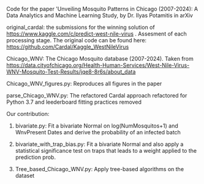 Code for the paper 'Unveiling Mosquito Patterns in Chicago (2007-2024): A Data Analytics and Machine Learning Study, by Dr. Ilyas Potamitis in arXiv 

original_cardal: the submissions for the winning solution of https://www.kaggle.com/c/predict-west-nile-virus . Assesment of each processing stage. The original code can be found here: https://github.com/Cardal/Kaggle_WestNileVirus

Chicago_WNV: The Chicago Mosquito database (2007-2024). Taken from https://data.cityofchicago.org/Health-Human-Services/West-Nile-Virus-WNV-Mosquito-Test-Results/jqe8-8r6s/about_data

Chicago_WNV_figures.py: Reproduces all figures in the paper

parse_Chicago_WNV.py: The refactored Cardal approach refactored for Python 3.7 and leederboard fitting practices removed

Our contribution:

1. bivariate.py: Fit a bivariate Normal on log(NumMosquitos+1) and WnvPresent Dates and derive the probability of an infected batch

2. bivariate_with_trap_bias.py: Fit a bivariate Normal and also apply a statistical significance test on traps that leads to a weight applied to the prediction prob.

3. Tree_based_Chicago_WNV.py: Apply tree-based algorithms on the dataset


